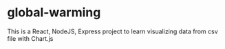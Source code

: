 # global-warming
This is a React, NodeJS, Express project to learn visualizing data from csv file with Chart.js

